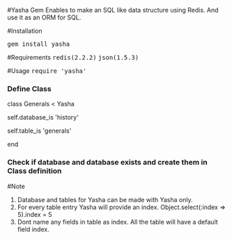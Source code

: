 #Yasha Gem
Enables to make an SQL like data structure using Redis. And use it as an ORM for SQL.

#Installation

<tt>gem install yasha</tt>

#Requirements 
<tt>redis(2.2.2)</tt>
<tt>json(1.5.3)</tt>

#Usage
<tt>require 'yasha'</tt>

<h3>Define Class</h3>
<p>class Generals < Yasha</p>
<p>  self.database_is 'history'</p>
<p>  self.table_is 'generals'</p>
<p>end</p>

<h3>Check if database and database exists and create them in Class definition</h3>


#Note
1. Database and tables for Yasha can be made with Yasha only.
2. For every table entry Yasha will provide an index. Object.select(:index => 5).index = 5
3. Dont name any fields in table as index. All the table will have a default field index.